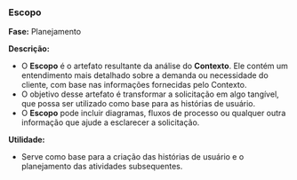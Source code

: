 ### **Escopo**

**Fase:** Planejamento  
  
**Descrição:**  
  
- O **Escopo** é o artefato resultante da análise do **Contexto**. Ele contém um entendimento mais detalhado sobre a demanda ou necessidade do cliente, com base nas informações fornecidas pelo Contexto.  
- O objetivo desse artefato é transformar a solicitação em algo tangível, que possa ser utilizado como base para as histórias de usuário.  
- O **Escopo** pode incluir diagramas, fluxos de processo ou qualquer outra informação que ajude a esclarecer a solicitação.
  
**Utilidade:**  
- Serve como base para a criação das histórias de usuário e o planejamento das atividades subsequentes.
